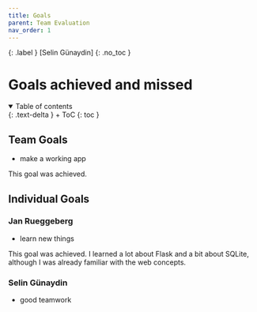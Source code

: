 ```yaml
---
title: Goals
parent: Team Evaluation
nav_order: 1
---
```

{: .label }
[Selin Günaydin]
{: .no_toc }
# Goals achieved and missed

<details open markdown="block">
{: .text-delta }
<summary>Table of contents</summary>
+ ToC
{: toc }
</details>

## Team Goals 
- make a working app

This goal was achieved.

## Individual Goals
### Jan Rueggeberg
- learn new things

This goal was achieved. I learned a lot about Flask and a bit about SQLite, although I was already familiar with the web concepts.

### Selin Günaydin
- good teamwork

